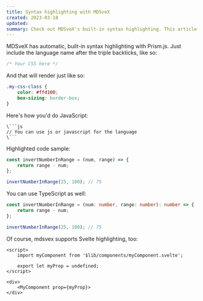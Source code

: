 ```yaml
---
title: Syntax highlighting with MDSveX
created: 2023-03-18
updated:
summary: Check out MDSveX's built-in syntax highlighting. This article will give you an idea of how to dress up your code snippets.
---
```


MDSveX has automatic, built-in syntax highlighting with Prism.js. Just include the language name after the triple backticks, like so:

```css
/* Your CSS here */
```

And that will render just like so:

```css
.my-css-class {
	color: #ffd100;
	box-sizing: border-box;
}
```

Here's how you'd do JavaScript:

````
\```js
// You can use js or javascript for the language
\```
````

Highlighted code sample:

```js
const invertNumberInRange = (num, range) => {
	return range - num;
};

invertNumberInRange(25, 100); // 75
```

You can use TypeScript as well:

```ts
const invertNumberInRange = (num: number, range: number): number => {
	return range - num;
};

invertNumberInRange(25, 100); // 75
```

Of course, mdsvex supports Svelte highlighting, too:

```svelte
<script>
	import myComponent from '$lib/components/myComponent.svelte';

	export let myProp = undefined;
</script>

<div>
	<MyComponent prop={myProp}>
</div>
```
